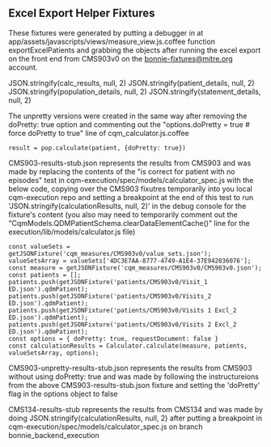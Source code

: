 ## Excel Export Helper Fixtures
These fixtures were generated by putting a debugger in at app/assets/javascripts/views/measure_view.js.coffee
function exportExcelPatients and grabbing the objects after running the excel export on the front end
from CMS903v0 on the bonnie-fixtures@mitre.org account.

JSON.stringify(calc_results, null, 2)
JSON.stringify(patient_details, null, 2)
JSON.stringify(population_details, null, 2)
JSON.stringify(statement_details, null, 2)

The unpretty versions were created in the same way after removing the doPretty: true option and
commenting out the "options.doPretty = true # force doPretty to true" line of cqm_calculator.js.coffee
```
result = pop.calculate(patient, {doPretty: true})
```


CMS903-results-stub.json represents the results from CMS903
and was made by replacing the contents of the "is correct for patient with no episodes" test in
cqm-execution/spec/models/calculator_spec.js with the below code, copying over the CMS903 fixutres temporarily into you local cqm-execution repo and setting a breakpoint at the end of this test to run 'JSON.stringify(calculationResults, null, 2)' in the debug console for the fixture's content
(you also may need to temporarily comment out the "CqmModels.QDMPatientSchema.clearDataElementCache()" line for the execution/lib/models/calculator.js file)
```
const valueSets = getJSONFixture('cqm_measures/CMS903v0/value_sets.json');
valueSetsArray = valueSets['4DC3E7AA-8777-4749-A1E4-37E942036076'];
const measure = getJSONFixture('cqm_measures/CMS903v0/CMS903v0.json');
const patients = [];
patients.push(getJSONFixture('patients/CMS903v0/Visit_1 ED.json').qdmPatient);
patients.push(getJSONFixture('patients/CMS903v0/Visits_2 ED.json').qdmPatient);
patients.push(getJSONFixture('patients/CMS903v0/Visits 1 Excl_2 ED.json').qdmPatient);
patients.push(getJSONFixture('patients/CMS903v0/Visits 2 Excl_2 ED.json').qdmPatient);
const options = { doPretty: true, requestDocument: false }
const calculationResults = Calculator.calculate(measure, patients, valueSetsArray, options);
```

CMS903-unpretty-results-stub.json represents the results from CMS903 without using doPretty: true
and was made by following the instructureions from the above CMS903-results-stub.json fixture and setting the 'doPretty' flag in the options object to false

CMS134-results-stub represents the results from CMS134
and was made by doing JSON.stringify(calculationResults, null, 2) after putting a breakpoint
in cqm-execution/spec/models/calculator_spec.js on branch bonnie_backend_execution